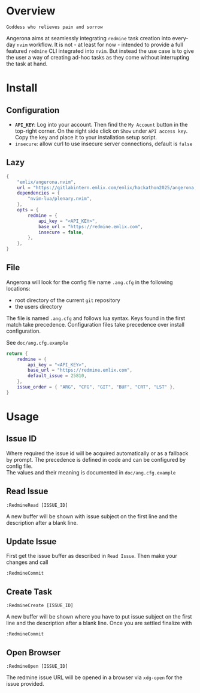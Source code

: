 # Overview

```
Goddess who relieves pain and sorrow
```

Angerona aims at seamlessly integrating `redmine` task creation into every-day
`nvim` workflow. It is not - at least for now - intended to provide a full
featured `redmine` CLI integrated into `nvim`. But instead the use case is to
give the user a way of creating ad-hoc tasks as they come without interrupting
the task at hand.

# Install

## Configuration

- __`API_KEY`__: Log into your account.
	Then find the `My Account` button in the top-right corner.
	On the right side click on `Show` under `API access key`.
	Copy the key and place it to your installation setup script.
- `insecure`: allow curl to use insecure server connections, default is `false`

## Lazy

```lua
{
	"emlix/angerona.nvim",
	url = "https://gitlabintern.emlix.com/emlix/hackathon2025/angerona.nvim.git",
	dependencies = {
		"nvim-lua/plenary.nvim",
	},
	opts = {
		redmine = {
			api_key = "<API_KEY>",
			base_url = "https://redmine.emlix.com",
			insecure = false,
		},
	},
}
```

## File

Angerona will look for the config file name `.ang.cfg` in the following locations:
- root directory of the current `git` repository
- the users <HOME> directory

The file is named `.ang.cfg` and follows lua syntax.
Keys found in the first match take precedence.
Configuration files take precedence over install configuration.

See `doc/ang.cfg.example`

```lua
return {
	redmine = {
		api_key = "<API_KEY>",
		base_url = "https://redmine.emlix.com",
		default_issue = 25810,
	},
	issue_order = { "ARG", "CFG", "GIT", "BUF", "CRT", "LST" },
}
```

# Usage

## Issue ID

Where required the issue id will be acquired automatically or as a fallback by prompt.
The precedence is defined in code and can be configured by config file.  
The values and their meaning is documented in `doc/ang.cfg.example`

## Read Issue

`:RedmineRead [ISSUE_ID]`

A new buffer will be shown with issue subject on the first line and the
description after a blank line.

## Update Issue

First get the issue buffer as described in `Read Issue`.
Then make your changes and call

`:RedmineCommit`

## Create Task

`:RedmineCreate [ISSUE_ID]`

A new buffer will be shown where you have to put issue subject on the first line
and the description after a blank line.
Once you are settled finalize with

`:RedmineCommit`

## Open Browser

`:RedmineOpen [ISSUE_ID]`

The redmine issue URL will be opened in a browser via `xdg-open` for the issue provided.
